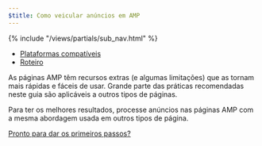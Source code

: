 ```yaml
---
$title: Como veicular anúncios em AMP
---
```

<div class="toc">
{% include "/views/partials/sub_nav.html" %}
  <ul>
    <li><a href="/pt_br/learn/who/#ads">Plataformas compatíveis</a></li>
    <li><a href="/pt_br/roadmap">Roteiro</a></li>
  </ul>
</div>

As páginas AMP têm recursos extras (e algumas limitações) que as tornam mais rápidas e fáceis de usar. Grande parte das práticas recomendadas neste guia são aplicáveis a outros tipos de páginas.

Para ter os melhores resultados, processe anúncios nas páginas AMP com a mesma abordagem usada em outros tipos de página.

<a class="button go-button" href="/pt_br/docs/guides/ads/ads_getting_started.html">Pronto para dar os primeiros passos?</a>

